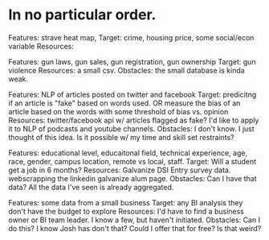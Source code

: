 # In no particular order.
####
Features: strave heat map,
Target: crime, housing price, some social/econ variable
Resources: 

Features: gun laws, gun sales, gun registration, gun ownership
Target: gun violence
Resources: a small csv.
Obstacles: the small database is kinda weak. 

Features: NLP of articles posted on twitter and facebook
Target: predicitng if an article is "fake" based on words used. OR measure the bias of an article based on the words with some threshold of bias vs. opinion
Resources: twitter/facebook api w/ articles flagged as fake? I'd like to apply it to NLP of podcasts and youtube channels.
Obstacles: I don't know. I just thought of this idea. Is it possible w/ my time and skill set restraints? 

Features: educational level, educaitonal field, technical experience, age, race, gender, campus location, remote vs local, staff.
Target: Will a student get a job in 6 months?
Resources: Galvanize DSI Entry survey data. webscrapping the linkedin galvanize alum page.
Obstacles: Can I have that data? All the data I've seen is already aggregated.

Features: some data from a small business
Target: any BI analysis they don't have the budget to explore
Resources: I'd have to find a business owner or BI team leader. I know a few, but haven't initiated.
Obstacles: Can I do this? I know Josh has don't that? Could I offer that for free? Is that weird?
